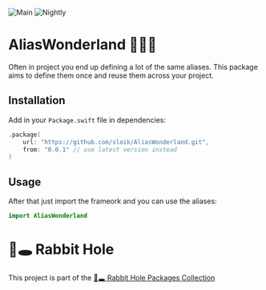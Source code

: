 ![Main](https://github.com/sloik/AliasWonderland/actions/workflows/swift.yml/badge.svg?branch=main)
![Nightly](https://github.com/sloik/AliasWonderland/actions/workflows/nightly.yml/badge.svg)


# AliasWonderland 🧚🏻‍♀️

Often in project you end up defining a lot of the same aliases. This package aims to define them once and reuse them across your project.

## Installation

Add in your `Package.swift` file in dependencies:

```swift
.package(
    url: "https://github.com/sloik/AliasWonderland.git",
    from: "0.0.1" // use latest version instead
)
```

## Usage

After that just import the frameork and you can use the aliases:

```swift 
import AliasWonderland
```

# 🐇🕳 Rabbit Hole

This project is part of the [🐇🕳 Rabbit Hole Packages Collection](https://github.com/sloik/RabbitHole)
